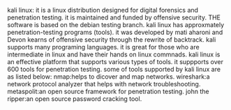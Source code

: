 kali linux: it is a linux distribution designed for digital forensics and penetration testing.
it is maintained and funded by offensive security.
THE software is based on the debian testing branch.
kali linux has approxmately penetration-testing programs (tools).
it was developed by mati aharoni and Devon kearns of offensive security through the rewrite of backtrack.
kali supports many programing languages.
it is great for those who are intermediate in linux and have their hands on linux commnads.
kali linux is an effective platform that supports various types of tools.
it suppports over 600 tools for penetration testing.
some of tools supported by kali linux are as listed below:
nmap:helps to dicover and map networks.
wireshark:a network protocol analyzer that helps with network troubleshooting.
metaspolit:an open source framework for penetration testing.
john the ripper:an open source password cracking tool.


